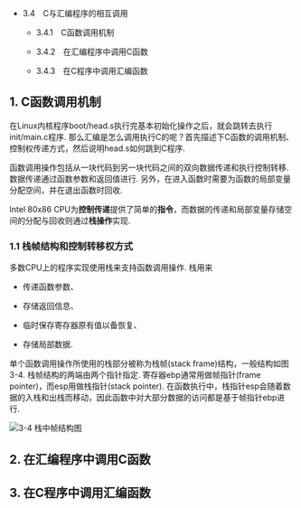 - 3.4　C与汇编程序的相互调用
    
    - 3.4.1　C函数调用机制

    - 3.4.2　在汇编程序中调用C函数

    - 3.4.3　在C程序中调用汇编函数


## 1. C函数调用机制

在Linux内核程序boot/head.s执行完基本初始化操作之后，就会跳转去执行init/main.c程序. 那么汇编是怎么调用执行C的呢？首先描述下C函数的调用机制、控制权传递方式，然后说明head.s如何跳到C程序. 

函数调用操作包括从一块代码到另一块代码之间的双向数据传递和执行控制转移. 数据传递通过函数参数和返回值进行. 另外，在进入函数时需要为函数的局部变量分配空间，并在退出函数时回收. 

Intel 80x86 CPU为**控制传递**提供了简单的**指令**，而数据的传递和局部变量存储空间的分配与回收则通过**栈操作**实现. 

### 1.1 栈帧结构和控制转移权方式

多数CPU上的程序实现使用栈来支持函数调用操作. 栈用来

- 传递函数参数、

- 存储返回信息、

- 临时保存寄存器原有值以备恢复、

- 存储局部数据.  

单个函数调用操作所使用的栈部分被称为栈帧(stack frame)结构，一般结构如图3-4. 栈帧结构的两端由两个指针指定. 寄存器ebp通常用做帧指针(frame pointer)，而esp用做栈指针(stack pointer). 在函数执行中，栈指针esp会随着数据的入栈和出栈而移动，因此函数中对大部分数据的访问都是基于帧指针ebp进行. 

![3-4 栈中帧结构图](images/4.png)



## 2. 在汇编程序中调用C函数

## 3. 在C程序中调用汇编函数
